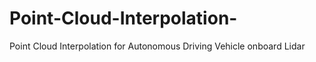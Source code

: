 # Point-Cloud-Interpolation-
Point Cloud Interpolation for Autonomous Driving Vehicle onboard Lidar
